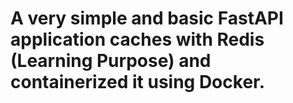 # A very simple and basic FastAPI application caches with Redis (Learning Purpose) and containerized it using Docker.
